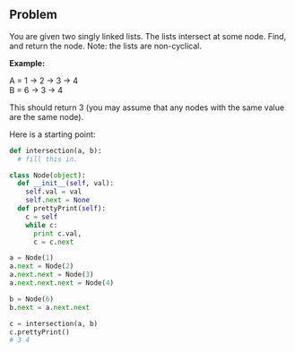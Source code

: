 ## Problem

You are given two singly linked lists. The lists intersect at some node. Find, and return the node. Note: the lists are non-cyclical.

**Example:**

A = 1 -> 2 -> 3 -> 4  
B = 6 -> 3 -> 4  

This should return 3 (you may assume that any nodes with the same value are the same node).

Here is a starting point:

```python
def intersection(a, b):
  # fill this in.

class Node(object):
  def __init__(self, val):
    self.val = val
    self.next = None
  def prettyPrint(self):
    c = self
    while c:
      print c.val,
      c = c.next

a = Node(1)
a.next = Node(2)
a.next.next = Node(3)
a.next.next.next = Node(4)

b = Node(6)
b.next = a.next.next

c = intersection(a, b)
c.prettyPrint()
# 3 4
```